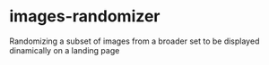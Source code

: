 # images-randomizer
Randomizing a subset of images from a broader set to be displayed dinamically on a landing page
